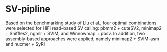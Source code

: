 # SV-pipline
Based on the benchmarking study of Liu et al., four optimal combinations were selected for HiFi read–based SV calling: pbmm2 + cuteSV2, minimap2 + Sniffles2, ngmlr + SVIM, and Winnowmap + pbsv. In addition, two assembly-based approaches were applied, namely minimap2 + SVIM-asm and nucmer + SyRI

